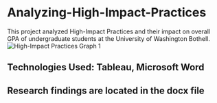 # Analyzing-High-Impact-Practices
This project analyzed High-Impact Practices and their impact on overall GPA of undergraduate students at the University of Washington Bothell.
![High-Impact Practices Graph 1](https://github.com/user-attachments/assets/bfd7345f-4324-4f52-8fab-f6d49b4b85bb)
## Technologies Used: Tableau, Microsoft Word
## Research findings are located in the docx file
